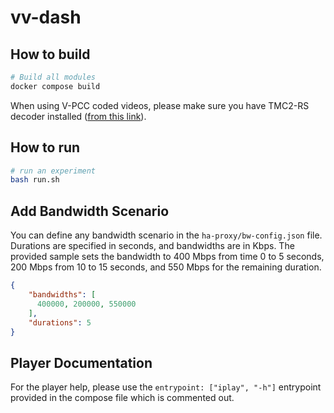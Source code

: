 # vv-dash


## How to build

```bash
# Build all modules
docker compose build
```

When using V-PCC coded videos, please make sure you have TMC2-RS decoder installed ([from this link](https://github.com/benclmnt/tmc2-rs)).

## How to run

```bash
# run an experiment
bash run.sh
```

## Add Bandwidth Scenario
You can define any bandwidth scenario in the `ha-proxy/bw-config.json` file. Durations are specified in seconds, and bandwidths are in Kbps. The provided sample sets the bandwidth to 400 Mbps from time 0 to 5 seconds, 200 Mbps from 10 to 15 seconds, and 550 Mbps for the remaining duration.
```json
{
    "bandwidths": [
      400000, 200000, 550000
    ],
    "durations": 5
}
```
## Player Documentation
For the player help, please use the `entrypoint: ["iplay", "-h"]` entrypoint provided in the compose file which is commented out.